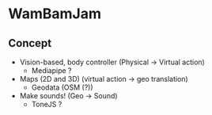 # WamBamJam

## Concept
- Vision-based, body controller (Physical -> Virtual action)
    - Mediapipe ?
- Maps (2D and 3D) (virtual action -> geo translation)
    - Geodata (OSM (?))
- Make sounds! (Geo -> Sound)
    - ToneJS ?
